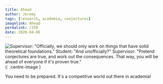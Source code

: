 ```yaml
---
title: Ahead
author: Jeremy
tags: [research, academia, conjectures]
imagelink: Ahead
permalink: /259
date: 2020-04-06
---
```


![Supervisor: "Officially, we should only work on things that have solid theoretical foundations." Student: "And unofficially?" Supervisor: "Pretend conjectures are true, and work out the consequences. That way, you will be ahead of everyone if it's proven true."](https://res.cloudinary.com/dh3hm8pb7/image/upload/c_scale,q_auto:best/v1535842782/Handwaving/Published/Ahead.png){: .centre-image }

You need to be prepared. It's a competitive world out there in academia!
